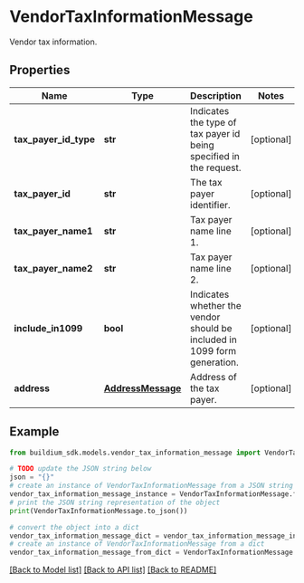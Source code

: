 # VendorTaxInformationMessage

Vendor tax information.

## Properties

Name | Type | Description | Notes
------------ | ------------- | ------------- | -------------
**tax_payer_id_type** | **str** | Indicates the type of tax payer id being specified in the request. | [optional] 
**tax_payer_id** | **str** | The tax payer identifier. | [optional] 
**tax_payer_name1** | **str** | Tax payer name line 1. | [optional] 
**tax_payer_name2** | **str** | Tax payer name line 2. | [optional] 
**include_in1099** | **bool** | Indicates whether the vendor should be included in 1099 form generation. | [optional] 
**address** | [**AddressMessage**](AddressMessage.md) | Address of the tax payer. | [optional] 

## Example

```python
from buildium_sdk.models.vendor_tax_information_message import VendorTaxInformationMessage

# TODO update the JSON string below
json = "{}"
# create an instance of VendorTaxInformationMessage from a JSON string
vendor_tax_information_message_instance = VendorTaxInformationMessage.from_json(json)
# print the JSON string representation of the object
print(VendorTaxInformationMessage.to_json())

# convert the object into a dict
vendor_tax_information_message_dict = vendor_tax_information_message_instance.to_dict()
# create an instance of VendorTaxInformationMessage from a dict
vendor_tax_information_message_from_dict = VendorTaxInformationMessage.from_dict(vendor_tax_information_message_dict)
```
[[Back to Model list]](../README.md#documentation-for-models) [[Back to API list]](../README.md#documentation-for-api-endpoints) [[Back to README]](../README.md)


